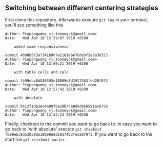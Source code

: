 ## Switching between different centering strategies

First clone this repository. Afterwards execute `git log` in your terminal, you'll see something like this
```
Author: Piepongwong <j.tonneyck@gmail.com>
Date:   Wed Apr 10 15:59:07 2019 +0200

    added some responsiveness

commit 4098b073a7341b967a2161ebe7bdebf2e2a38323
Author: Piepongwong <j.tonneyck@gmail.com>
Date:   Wed Apr 10 13:09:21 2019 +0200

    with table cells and calc

commit fb99ebc8d530593e18009e8d1937463fed28f9f3
Author: Piepongwong <j.tonneyck@gmail.com>
Date:   Wed Apr 10 12:57:42 2019 +0200

    with absolute

commit b412f1da3ec4a89f6a20b7ca8d8d96b581ac8750
Author: Piepongwong <j.tonneyck@gmail.com>
Date:   Wed Apr 10 12:42:24 2019 +0200
```

Finally, checkout to the commit you want to go back to. In case you want to go back to 'with absolute' execute `git checkout fb99ebc8d530593e18009e8d1937463fed28f9f3`. If you want to go back to the start run `git checkout master`.